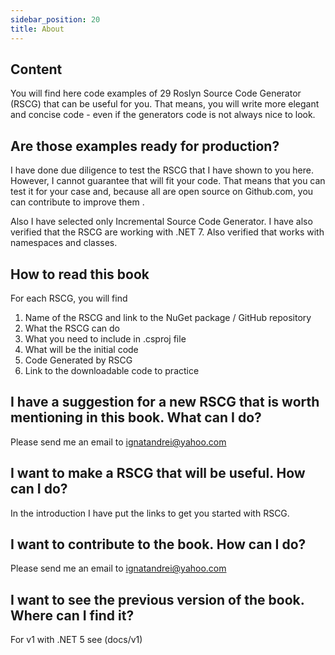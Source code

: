 ```yaml
---
sidebar_position: 20
title: About
---
```


## Content 

You will find here code examples 
of 29 Roslyn Source Code Generator (RSCG)
that can be useful for you. That means, you will write more elegant and concise code - even if the generators code is not always nice to look.

## Are those examples ready for production?

I have done due diligence to test the RSCG that I have shown to you here. However, I cannot guarantee that will fit your code. That means that you can test it for your case and, because all are open source on Github.com, you can contribute to improve them .

Also I have selected only Incremental Source Code Generator.
I have also verified that the RSCG are working with .NET 7.
Also verified that works with namespaces and classes.


## How to read this book

For each RSCG, you will find 

1.  Name of the RSCG and link to the NuGet package / GitHub repository
2.  What the RSCG can do
3.  What you need to include in .csproj file
4.  What will be the initial code
5.  Code Generated by RSCG
6.  Link to the downloadable code to practice


## I have a suggestion for a new RSCG that is worth mentioning in this book. What can I do? 

Please send me an email to ignatandrei@yahoo.com

## I want to make a RSCG that will be useful. How can I do? 

In the  introduction I have put the links to get you started with RSCG. 

## I want to contribute to the book. How can I do?

Please send me an email to ignatandrei@yahoo.com

## I want to see the previous version of the book. Where can I find it?

For v1 with .NET 5 see (docs/v1)

